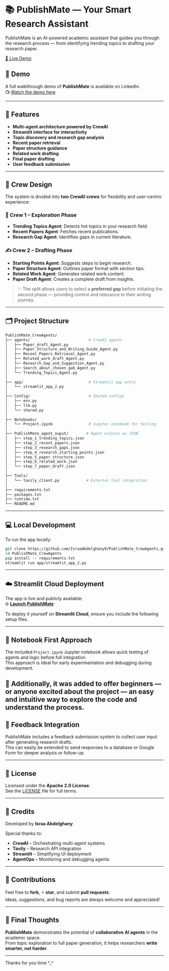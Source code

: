 # 📚 PublishMate — Your Smart Research Assistant

PublishMate is an AI-powered academic assistant that guides you through the research process — from identifying trending topics to drafting your research paper.

[🔗 Live Demo](https://publishmatecrew.streamlit.app/)


## 🎥 Demo

A full walkthrough demo of **PublishMate** is available on LinkedIn.  
📺 [Watch the demo here](https://www.linkedin.com/your-demo-link)


---

## 🚀 Features

- **Multi-agent architecture powered by CrewAI**
- **Streamlit interface for interactivity**
- **Topic discovery and research gap analysis**
- **Recent paper retrieval**
- **Paper structure guidance**
- **Related work drafting**
- **Final paper drafting**
- **User feedback submission**

---

## 👥 Crew Design

The system is divided into **two CrewAI crews** for flexibility and user-centric experience:

### 🧠 Crew 1 – Exploration Phase
- **Trending Topics Agent**: Detects hot topics in your research field.
- **Recent Papers Agent**: Fetches recent publications.
- **Research Gap Agent**: Identifies gaps in current literature.

### ✍️ Crew 2 – Drafting Phase
- **Starting Points Agent**: Suggests steps to begin research.
- **Paper Structure Agent**: Outlines paper format with section tips.
- **Related Work Agent**: Generates related work content.
- **Paper Draft Agent**: Creates a complete draft from insights.

> ✨ The split allows users to select a **preferred gap** before initiating the second phase — providing control and relevance to their writing journey.

---

## 🗂️ Project Structure

```bash
PublishMate_CrewAgents/
├── agents/                          # CrewAI agents
│   ├── Paper_draft_Agent.py
│   ├── Paper_Structure_and_Writing_Guide_Agent.py
│   ├── Recent_Papers_Retrieval_Agent.py
│   ├── Related_work_draft_Agent.py
│   ├── Research_Gap_and_Suggestion_Agent.py
│   ├── Search_about_chosen_gab_Agent.py
│   └── Trending_Topics_Agent.py
│
├── app/                             # Streamlit app entry
│   └── streamlit_app_2.py
│
├── Config/                          # Shared configs
│   ├── env.py
│   ├── llm.py
│   └── shared.py
│
├── Notebooks/
│   └── Project.ipynb                # Jupyter notebook for testing
│
├── PublishMate_agent_ouput/        # Agent outputs as JSON
│   ├── step_1_trending_topics.json
│   ├── step_2_recent_papers.json
│   ├── step_3_research_gaps.json
│   ├── step_4_research_starting_points.json
│   ├── step_5_paper_structure.json
│   ├── step_6_related_work.json
│   └── step_7_paper_draft.json
│
├── Tools/
│   └── tavily_client.py            # External tool integration
│
├── requirements.txt
├── packages.txt
├── runtime.txt
└── README.md
```

---


## 💻 Local Development

To run the app locally:

```bash
git clone https://github.com/IsraaAbdelghany9/PublishMate_CrewAgents.git
cd PublishMate_CrewAgents
pip install -r requirements.txt
streamlit run app/streamlit_app_2.py
```
---

## ☁️ Streamlit Cloud Deployment

The app is live and publicly available:  
🌐 [**Launch PublishMate**](https://publishmatecrew.streamlit.app/)

To deploy it yourself on **Streamlit Cloud**, ensure you include the following setup files.

---
## 📓 Notebook First Approach

The included `Project.ipynb` Jupyter notebook allows quick testing of agents and logic before full integration.  
This approach is ideal for early experimentation and debugging during development.

🧪 Additionally, it was added to offer beginners — or anyone excited about the project — an easy and intuitive way to explore the code and understand the process.
--- 
## 💬 Feedback Integration

PublishMate includes a feedback submission system to collect user input after generating research drafts.  
This can easily be extended to send responses to a database or Google Form for deeper analysis or follow-up.

---

## 📜 License

Licensed under the **Apache 2.0 License**.  
See the [LICENSE](./LICENSE) file for full terms.

---

## 🙌 Credits

Developed by **Israa Abdelghany**

Special thanks to:

- **CrewAI** – Orchestrating multi-agent systems  
- **Tavily** – Research API integration  
- **Streamlit** – Simplifying UI deployment  
- **AgentOps** – Monitoring and debugging agents
---
## 🤝 Contributions

Feel free to **fork**, ⭐ **star**, and submit **pull requests**.  
Ideas, suggestions, and bug reports are always welcome and appreciated!

---

## 🧠 Final Thoughts

**PublishMate** demonstrates the potential of **collaborative AI agents** in the academic space.  
From topic exploration to full paper generation, it helps researchers **write smarter, not harder**.

---

Thanks for you time ^_^
